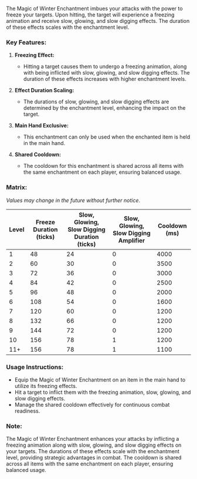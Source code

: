 The Magic of Winter Enchantment imbues your attacks with the power to freeze your targets. Upon hitting, the target will experience a freezing animation and receive slow, glowing, and slow digging effects. The duration of these effects scales with the enchantment level.

### **Key Features:**

1. **Freezing Effect:**
    
    - Hitting a target causes them to undergo a freezing animation, along with being inflicted with slow, glowing, and slow digging effects. The duration of these effects increases with higher enchantment levels.
2. **Effect Duration Scaling:**
    
    - The durations of slow, glowing, and slow digging effects are determined by the enchantment level, enhancing the impact on the target.
3. **Main Hand Exclusive:**
    
    - This enchantment can only be used when the enchanted item is held in the main hand.
4. **Shared Cooldown:**
    
    - The cooldown for this enchantment is shared across all items with the same enchantment on each player, ensuring balanced usage.

### **Matrix:**

_Values may change in the future without further notice_.

| Level | Freeze Duration (ticks) | Slow, Glowing, Slow Digging Duration (ticks) | Slow, Glowing, Slow Digging Amplifier | Cooldown (ms) |
| ----- | ----------------------- | -------------------------------------------- | ------------------------------------- | ------------- |
| 1     | 48                      | 24                                           | 0                                     | 4000          |
| 2     | 60                      | 30                                           | 0                                     | 3500          |
| 3     | 72                      | 36                                           | 0                                     | 3000          |
| 4     | 84                      | 42                                           | 0                                     | 2500          |
| 5     | 96                      | 48                                           | 0                                     | 2000          |
| 6     | 108                     | 54                                           | 0                                     | 1600          |
| 7     | 120                     | 60                                           | 0                                     | 1200          |
| 8     | 132                     | 66                                           | 0                                     | 1200          |
| 9     | 144                     | 72                                           | 0                                     | 1200          |
| 10    | 156                     | 78                                           | 1                                     | 1200          |
| 11+   | 156                     | 78                                           | 1                                     | 1100          |

### **Usage Instructions:**

- Equip the Magic of Winter Enchantment on an item in the main hand to utilize its freezing effects.
- Hit a target to inflict them with the freezing animation, slow, glowing, and slow digging effects.
- Manage the shared cooldown effectively for continuous combat readiness.

### **Note:**

The Magic of Winter Enchantment enhances your attacks by inflicting a freezing animation along with slow, glowing, and slow digging effects on your targets. The durations of these effects scale with the enchantment level, providing strategic advantages in combat. The cooldown is shared across all items with the same enchantment on each player, ensuring balanced usage.